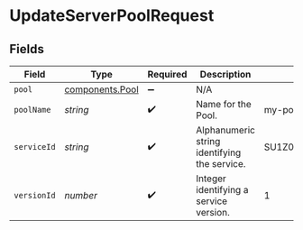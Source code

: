 # UpdateServerPoolRequest


## Fields

| Field                                          | Type                                           | Required                                       | Description                                    | Example                                        |
| ---------------------------------------------- | ---------------------------------------------- | ---------------------------------------------- | ---------------------------------------------- | ---------------------------------------------- |
| `pool`                                         | [components.Pool](../../models/shared/pool.md) | :heavy_minus_sign:                             | N/A                                            |                                                |
| `poolName`                                     | *string*                                       | :heavy_check_mark:                             | Name for the Pool.                             | my-pool                                        |
| `serviceId`                                    | *string*                                       | :heavy_check_mark:                             | Alphanumeric string identifying the service.   | SU1Z0isxPaozGVKXdv0eY                          |
| `versionId`                                    | *number*                                       | :heavy_check_mark:                             | Integer identifying a service version.         | 1                                              |